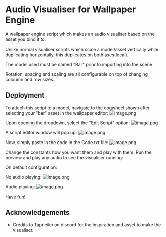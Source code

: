 
# Audio Visualiser for Wallpaper Engine

A wallpaper engine script which makes an audio visualiser based on the asset you bind it to. 

Unlike normal visualiser scripts which scale a model/asset vertically while duplicating horizontally, this duplicates on both axes(local).

The model used must be named "Bar" prior to importing into the scene. 

Rotation, spacing and scaling are all configurable on top of changing coloumn and row sizes.



## Deployment

To attach this script to a model, navigate to the cogwheel shown after selecting your "bar" asset in the wallpaper editor:
![image.png](https://i.postimg.cc/QMRhjhk4/image.png)

Upon opening the dropdown, select the "Edit Script" option:
![image.png](https://i.postimg.cc/Y9MGt6xy/image.png)

A script editor window will pop up:
![image.png](https://i.postimg.cc/W4RS6y2F/image.png)

Now, simply paste in the code in the Code.txt file:
![image.png](https://i.postimg.cc/bvN0Tf7v/image.png)

Change the constants how you want them and play with them. Run the preview and play any audio to see the visualiser running:

On default configuration:

No audio playing:
![image.png](https://i.postimg.cc/4NxBPtpG/image.png)

Audio playing:
![image.png](https://i.postimg.cc/1XG42M2z/image.png)

Have fun!
## Acknowledgements

 - Credits to Taprieiko on discord for the inspiration and asset to make the visualiser. 

